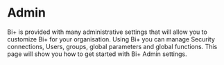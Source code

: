  # Admin

Bi+ is provided with many administrative settings that will allow you to customize Bi+ for your organisation.
Using Bi+ you can manage Security connections, Users, groups, global parameters and global functions.
This page will show you how to get started with Bi+ Admin settings.

<!--stackedit_data:
eyJoaXN0b3J5IjpbLTQzOTUyMzM2Myw0NjU3NjY4MTYsLTk3ND
Y2MDE4N119
-->